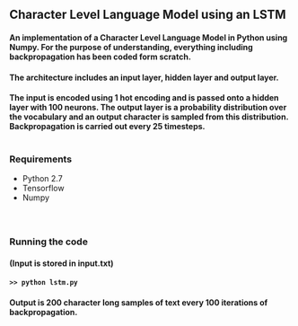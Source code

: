 ## Character Level Language Model using an LSTM

#### An implementation of a Character Level Language Model in Python using Numpy. For the purpose of understanding, everything including backpropagation has been coded form scratch.

#### The architecture includes an input layer, hidden layer and output layer.

#### The input is encoded using 1 hot encoding and is passed onto a hidden layer with 100 neurons. The output layer is a probability distribution over the vocabulary and an output character is sampled from this distribution. Backpropagation is carried out every 25 timesteps. </br> </br>

### Requirements
* Python 2.7
* Tensorflow
* Numpy
#### </br>

### Running the code

#### (Input is stored in input.txt)

#### ```>> python lstm.py```

#### Output is 200 character long samples of text every 100 iterations of backpropagation.

